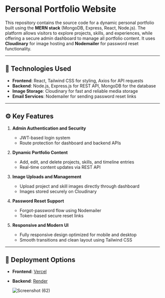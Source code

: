 # Personal Portfolio Website

This repository contains the source code for a dynamic personal portfolio built using the **MERN stack** (MongoDB, Express, React, Node.js). The platform allows visitors to explore projects, skills, and experiences, while offering a secure admin dashboard to manage all portfolio content. It uses **Cloudinary** for image hosting and **Nodemailer** for password reset functionality.

---

## 🧰 Technologies Used

* **Frontend**: React, Tailwind CSS for styling, Axios for API requests
* **Backend**: Node.js, Express.js for REST API, MongoDB for the database
* **Image Storage**: Cloudinary for fast and reliable media storage
* **Email Services**: Nodemailer for sending password reset links

---

## ⚙️ Key Features

1. **Admin Authentication and Security**

   * JWT-based login system
   * Route protection for dashboard and backend APIs

2. **Dynamic Portfolio Content**

   * Add, edit, and delete projects, skills, and timeline entries
   * Real-time content updates via REST API

3. **Image Uploads and Management**

   * Upload project and skill images directly through dashboard
   * Images stored securely on Cloudinary

4. **Password Reset Support**

   * Forgot-password flow using Nodemailer
   * Token-based secure reset links

5. **Responsive and Modern UI**

   * Fully responsive design optimized for mobile and desktop
   * Smooth transitions and clean layout using Tailwind CSS

---


## 🚀 Deployment Options

* **Frontend**: [Vercel](https://vercel.com/)
* **Backend**: [Render](https://render.com/)

  ![Screenshot (62)](https://github.com/user-attachments/assets/054f7370-ddcd-4ff7-b3fc-fef3095b77d0)



